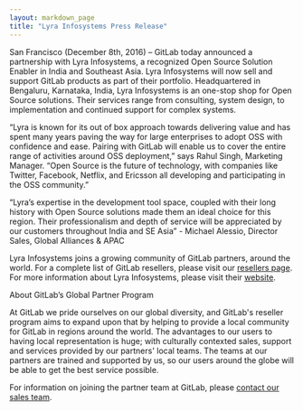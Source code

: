 ```yaml
---
layout: markdown_page
title: "Lyra Infosystems Press Release"
---
```


San Francisco (December 8th, 2016) – GitLab today announced a partnership with Lyra Infosystems, a recognized Open Source Solution Enabler in India and Southeast Asia. Lyra Infosystems will now sell and support GitLab products as part of their portfolio. Headquartered in Bengaluru, Karnataka, India, Lyra Infosystems is an one-stop shop for Open Source solutions. Their services range from consulting, system design, to implementation and continued support for complex systems. 

“Lyra is known for its out of box approach towards delivering value and has spent many years paving the way for large enterprises to adopt OSS with confidence and ease. Pairing with GitLab will enable us to cover the entire range of activities around OSS deployment,” says Rahul Singh, Marketing Manager. “Open Source is the future of technology, with companies like Twitter, Facebook, Netflix, and Ericsson all developing and participating in the OSS community.”

“Lyra’s expertise in the development tool space, coupled with their long history with Open Source solutions made them an ideal choice for this region.  Their professionalism and depth of service will be appreciated by our customers throughout India and SE Asia” - Michael Alessio, Director Sales, Global Alliances & APAC

Lyra Infosystems joins a growing community of GitLab partners, around the world. For a complete list of GitLab resellers, please visit our [resellers page](https://about.gitlab.com/resellers/). For more information about Lyra Infosystems, please visit their [website](http://lyrainfo.com/).

About GitLab’s Global Partner Program

At GitLab we pride ourselves on our global diversity, and GitLab's reseller program aims to expand upon that by helping to provide a local community for GitLab in regions around the world. The advantages to our users to having local representation is huge; with culturally contexted sales, support and services provided by our partners' local teams. The teams at our partners are trained and supported by us, so our users around the globe will be able to get the best service possible.

For information on joining the partner team at GitLab, please [contact our sales team](Sales@GitLab.com).
